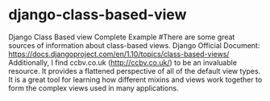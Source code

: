 # django-class-based-view
Django Class Based view Complete Example 
#There are some great sources of information about class-based views. 
Django Official Document: https://docs.djangoproject.com/en/1.10/topics/class-based-views/
Additionally, I find ccbv.co.uk (http://ccbv.co.uk/) to be an invaluable resource.  It provides a flattened perspective of all of the default view types.  It is a great tool for learning how different mixins and views work together to form the complex views used in many applications.
